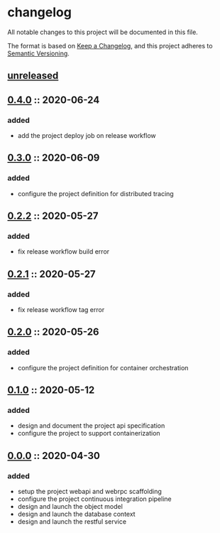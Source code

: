 # changelog

All notable changes to this project will be documented in this file.

The format is based on [Keep a Changelog][changelog],
and this project adheres to [Semantic Versioning][semver].

## [unreleased]

## [0.4.0] :: 2020-06-24

### added

- add the project deploy job on release workflow

## [0.3.0] :: 2020-06-09

### added

- configure the project definition for distributed tracing

## [0.2.2] :: 2020-05-27

### added

- fix release workflow build error

## [0.2.1] :: 2020-05-27

### added

- fix release workflow tag error

## [0.2.0] :: 2020-05-26

### added

- configure the project definition for container orchestration

## [0.1.0] :: 2020-05-12

### added

- design and document the project api specification
- configure the project to support containerization

## [0.0.0] :: 2020-04-30

### added

- setup the project webapi and webrpc scaffolding
- configure the project continuous integration pipeline
- design and launch the object model
- design and launch the database context
- design and launch the restful service

[0.4.0]: https://github.com/rvtr/rvtr-api-account/tree/0.4.0 '0.4.0'
[0.3.0]: https://github.com/rvtr/rvtr-api-account/tree/0.3.0 '0.3.0'
[0.2.2]: https://github.com/rvtr/rvtr-api-account/tree/0.2.2 '0.2.2'
[0.2.1]: https://github.com/rvtr/rvtr-api-account/tree/0.2.1 '0.2.1'
[0.2.0]: https://github.com/rvtr/rvtr-api-account/tree/0.2.0 '0.2.0'
[0.1.0]: https://github.com/rvtr/rvtr-api-account/tree/0.1.0 '0.1.0'
[0.0.0]: https://github.com/rvtr/rvtr-api-account/tree/0.0.0 '0.0.0'
[changelog]: https://keepachangelog.com/en/1.0.0/ 'keep a changelog'
[semver]: https://semver.org/spec/v2.0.0.html 'semantic versioning'
[unreleased]: https://github.com/rvtr/rvtr-api-account/tree/master 'unreleased'
